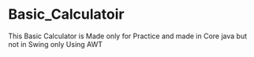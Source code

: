 # Basic_Calculatoir
This Basic Calculator is Made only for Practice and made in Core java but not in Swing only Using AWT
